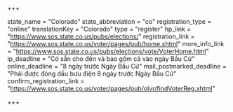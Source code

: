 +++

state_name = "Colorado"
state_abbreviation = "co"
registration_type = "online"
translationKey = "Colorado"
type = "register"
hp_link = "https://www.sos.state.co.us/pubs/elections/"
registration_link = "https://www.sos.state.co.us/voter/pages/pub/home.xhtml"
more_info_link = "https://www.sos.state.co.us/pubs/elections/vote/VoterHome.html"
ip_deadline = "Có sẵn cho đến và bao gồm cả vào ngày Bầu Cử"
online_deadline = "8 ngày trước Ngày Bầu Cử"
mail_postmarked_deadline = "Phải được đóng dấu bưu điện 8 ngày trước Ngày Bầu Cử"
confirm_registration_link = "https://www.sos.state.co.us/voter/pages/pub/olvr/findVoterReg.xhtml"

+++